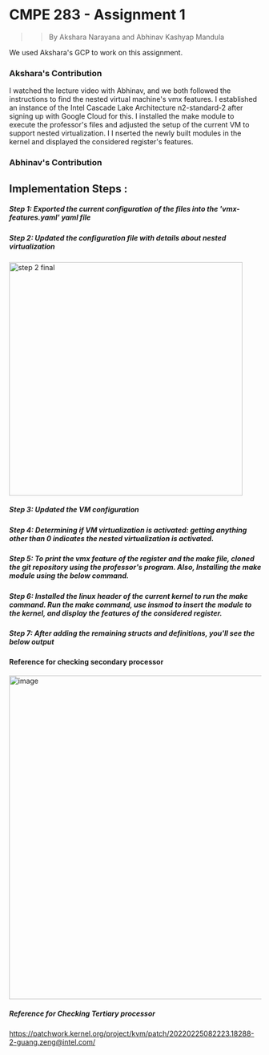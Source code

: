 # CMPE 283 - Assignment 1

>> By Akshara Narayana and Abhinav Kashyap Mandula

 We used Akshara's GCP to work on this assignment.


### Akshara's Contribution

I watched the lecture video with Abhinav, and we both followed the instructions to find the nested virtual machine's vmx features. I established an instance of the Intel Cascade Lake Architecture n2-standard-2 after signing up with Google Cloud for this. I installed the make module to execute the professor's files and adjusted the setup of the current VM to support nested virtualization. I I nserted the newly built modules in the kernel and displayed the considered register's features.

### Abhinav's Contribution





## Implementation Steps :

##### Step 1: Exported the current configuration of the files into the 'vmx-features.yaml' yaml file


##### Step 2: Updated the configuration file with details about nested virtualization

<img width="466" alt="step 2 final" src="https://user-images.githubusercontent.com/99699489/200482922-8060a892-ce55-4bde-8bfa-c878ec988c27.png">




##### Step 3: Updated the VM configuration


##### Step 4: Determining if VM virtualization is activated: getting anything other than 0 indicates the nested virtualization is activated.



##### Step 5: To print the vmx feature of the register and the make file, cloned the git repository using the professor's program. Also, Installing the make module using the below command.



##### Step 6: Installed the linux header of the current kernel to run the make command. Run the make command, use insmod to insert the module to the kernel, and display the features of the considered register.



##### Step 7: After adding the remaining structs and definitions, you'll see the below output




#### Reference for checking secondary processor

<img width="646" alt="image" src="https://user-images.githubusercontent.com/99863530/200481568-5ddf0817-c528-4a3f-97c6-22753e63402f.png">



##### Reference for Checking Tertiary processor

https://patchwork.kernel.org/project/kvm/patch/20220225082223.18288-2-guang.zeng@intel.com/





